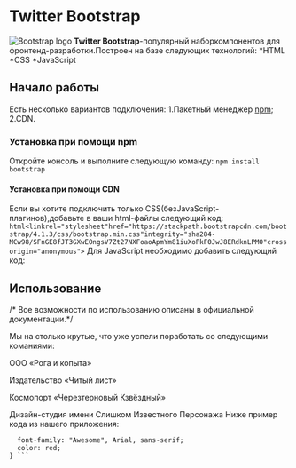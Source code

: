 # Twitter Bootstrap

![Bootstrap logo](https://i.imgur.com/qhtywl2.png)
**Twitter Bootstrap**-популярный наборкомпонентов для фронтенд-разработки.Построен на базе следующих технологий:
*HTML
*CSS
*JavaScript
## Начало работы
Есть несколько вариантов подключения:
1.Пакетный менеджер [npm](https://npmjs.com);
2.CDN.
### Установка при помощи npm
Откройте    консоль и выполните следующую команду: `npm install bootstrap`
#### Установка при помощи CDN
Если вы хотите подключить только CSS(безJavaScript-плагинов),добавьте в ваши html-файлы следующий код: ```html<linkrel="stylesheet"href="https://stackpath.bootstrapcdn.com/bootstrap/4.1.3/css/bootstrap.min.css"integrity="sha284-MCw98/SFnGE8fJT3GXwEOngsV7Zt27NXFoaoApmYm81iuXoPkF0JwJ8ERdknLPMO"crossorigin="anonymous">```
Для JavaScript необходимо добавить следующий код:

## Использование
/* Все возможности по использованию описаны в официальной документации.*/

Мы на столько крутые, что уже успели поработать со следующими команиями:

ООО «Рога и копыта»

Издательство «Читый лист»

Космопорт «Черезтерновый Кзвёздный»

Дизайн-студия имени Слишком Известного Персонажа
Ниже пример кода из нашего приложения:

```.selector {
  font-family: "Awesome", Arial, sans-serif;
  color: red;
} ```
